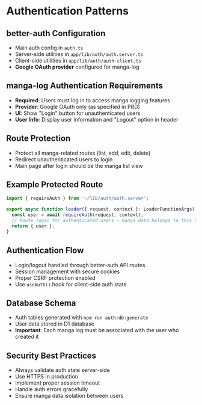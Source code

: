 # Authentication Patterns

## better-auth Configuration
- Main auth config in `auth.ts`
- Server-side utilities in `app/lib/auth/auth.server.ts`
- Client-side utilities in `app/lib/auth/auth-client.ts`
- **Google OAuth provider** configured for manga-log

## manga-log Authentication Requirements
- **Required**: Users must log in to access manga logging features
- **Provider**: Google OAuth only (as specified in PRD)
- **UI**: Show "Login" button for unauthenticated users
- **User Info**: Display user information and "Logout" option in header

## Route Protection
- Protect all manga-related routes (list, add, edit, delete)
- Redirect unauthenticated users to login
- Main page after login should be the manga list view

## Example Protected Route
```typescript
import { requireAuth } from '~/lib/auth/auth.server';

export async function loader({ request, context }: LoaderFunctionArgs) {
  const user = await requireAuth(request, context);
  // Route logic for authenticated users - manga data belongs to this user
  return { user };
}
```

## Authentication Flow
- Login/logout handled through better-auth API routes
- Session management with secure cookies
- Proper CSRF protection enabled
- Use `useAuth()` hook for client-side auth state

## Database Schema
- Auth tables generated with `npm run auth:db:generate`
- User data stored in D1 database
- **Important**: Each manga log must be associated with the user who created it

## Security Best Practices
- Always validate auth state server-side
- Use HTTPS in production
- Implement proper session timeout
- Handle auth errors gracefully
- Ensure manga data isolation between users